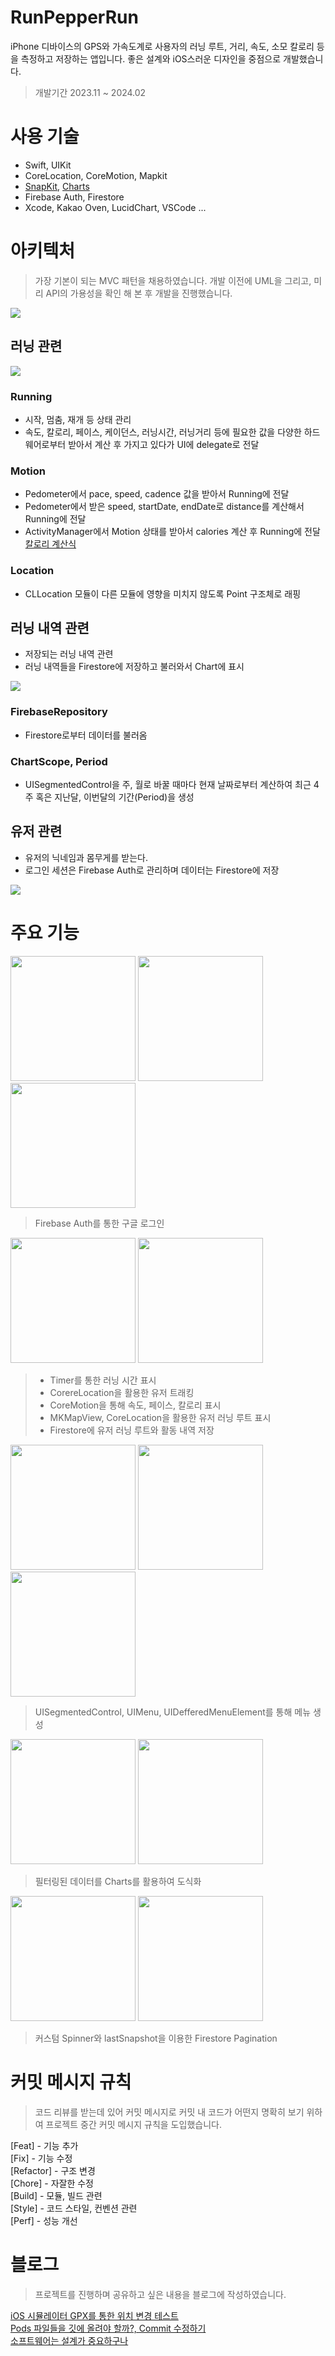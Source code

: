 # RunPepperRun
iPhone 디바이스의 GPS와 가속도계로 사용자의 러닝 루트, 거리, 속도, 소모 칼로리 등을 측정하고 저장하는 앱입니다. 좋은 설계와 iOS스러운 디자인을 중점으로 개발했습니다.

> 개발기간 2023.11 ~ 2024.02


# 사용 기술
- Swift, UIKit
- CoreLocation, CoreMotion, Mapkit
- [SnapKit](https://github.com/SnapKit/SnapKit), [Charts](https://github.com/danielgindi/Charts)
- Firebase Auth, Firestore
- Xcode, Kakao Oven, LucidChart, VSCode ...


# 아키텍처
> 가장 기본이 되는 MVC 패턴을 채용하였습니다. 개발 이전에 UML을 그리고, 미리 API의 가용성을 확인 해 본 후 개발을 진행했습니다.

<p float="left">
    <img src="./essets/MVC.png" />
</p>

## 러닝 관련
<p float="left">
    <img src="./essets/러닝_UML.png" />
</p>

### Running
- 시작, 멈춤, 재개 등 상태 관리
- 속도, 칼로리, 페이스, 케이던스, 러닝시간, 러닝거리 등에 필요한 값을 다양한 하드웨어로부터 받아서 계산 후 가지고 있다가 UI에 delegate로 전달

### Motion
- Pedometer에서 pace, speed, cadence 값을 받아서 Running에 전달
- Pedometer에서 받은 speed, startDate, endDate로 distance를 계산해서 Running에 전달
- ActivityManager에서 Motion 상태를 받아서 calories 계산 후 Running에 전달 [칼로리 계산식](https://downhilltodowntown.com/how-to-calculate-your-caloric-burn-while-running/)

### Location
- CLLocation 모듈이 다른 모듈에 영향을 미치지 않도록 Point 구조체로 래핑

## 러닝 내역 관련
- 저장되는 러닝 내역 관련
- 러닝 내역들을 Firestore에 저장하고 불러와서 Chart에 표시

<p float="left">
    <img src="./essets/히스토리_UML.png" />
</p>

### FirebaseRepository
- Firestore로부터 데이터를 불러옴

### ChartScope, Period
- UISegmentedControl을 주, 월로 바꿀 때마다 현재 날짜로부터 계산하여 최근 4주 혹은 지난달, 이번달의 기간(Period)을 생성

## 유저 관련
- 유저의 닉네임과 몸무게를 받는다.
- 로그인 세션은 Firebase Auth로 관리하며 데이터는 Firestore에 저장

<p float="left">
    <img src="./essets/유저_UML.png" />
</p>

# 주요 기능
<p float="left">
    <img src="./essets/로그인-1.PNG" width="200" />
    <img src="./essets/로그인-2.PNG" width="200" />
    <img src="./essets/로그인-3.PNG" width="200" />
</p>

> Firebase Auth를 통한 구글 로그인

<p float="left">
    <img src="./essets/러닝.gif" width="200" />
    <img src="./essets/러닝결과.gif" width="200" />
</p>

> - Timer를 통한 러닝 시간 표시
> - CorereLocation을 활용한 유저 트래킹
> - CoreMotion을 통해 속도, 페이스, 칼로리 표시
> - MKMapView, CoreLocation을 활용한 유저 러닝 루트 표시
> - Firestore에 유저 러닝 루트와 활동 내역 저장


<p float="left">
    <img src="./essets/메뉴-주.PNG" width="200" />
    <img src="./essets/메뉴-월.PNG" width="200" />
    <img src="./essets/차트.gif" width="200" />
</p>

> UISegmentedControl, UIMenu, UIDefferedMenuElement를 통해 메뉴 생성

<p float="left">
    <img src="./essets/차트-주.PNG" width="200" />
    <img src="./essets/차트-다른데이터.PNG" width="200" />
</p>

> 필터링된 데이터를 Charts를 활용하여 도식화

<p float="left">
    <img src="./essets/히스토리-로딩.PNG" width="200" />
    <img src="./essets/로딩.gif" width="200" />
</p>

> 커스텀 Spinner와 lastSnapshot을 이용한 Firestore Pagination

# 커밋 메시지 규칙
> 코드 리뷰를 받는데 있어 커밋 메시지로 커밋 내 코드가 어떤지 명확히 보기 위하여 프로젝트 중간 커밋 메시지 규칙을 도입했습니다.

[Feat] - 기능 추가<br>
[Fix] - 기능 수정<br>
[Refactor] - 구조 변경<br>
[Chore] -  자잘한 수정<br>
[Build] - 모듈, 빌드 관련<br>
[Style] - 코드 스타일, 컨벤션 관련<br>
[Perf] - 성능 개선<br>

# 블로그
> 프로젝트를 진행하며 공유하고 싶은 내용을 블로그에 작성하였습니다.

[iOS 시뮬레이터 GPX를 통한 위치 변경 테스트](https://medium.com/peppermint100/ios-%EC%8B%9C%EB%AE%AC%EB%A0%88%EC%9D%B4%ED%84%B0-gpx%EB%A5%BC-%ED%86%B5%ED%95%9C-%EC%9C%84%EC%B9%98-%EB%B3%80%EA%B2%BD-%ED%85%8C%EC%8A%A4%ED%8A%B8-85af7038c29a)<br>
[Pods 파일들을 깃에 올려야 할까?, Commit 수정하기](https://medium.com/peppermint100/cocoapods%EC%9D%84-%EA%B9%83%EC%97%90-%EC%98%AC%EB%A0%A4%EC%95%BC-%ED%95%A0%EA%B9%8C-commit-%EC%88%98%EC%A0%95%ED%95%98%EA%B8%B0-ae785e2049b2)<br>
[소프트웨어는 설계가 중요하구나
](https://medium.com/peppermint100/%EC%86%8C%ED%94%84%ED%8A%B8%EC%9B%A8%EC%96%B4%EB%8A%94-%EC%84%A4%EA%B3%84%EA%B0%80-%EC%A4%91%EC%9A%94%ED%95%98%EA%B5%AC%EB%82%98-5a3d686db983)<br>

